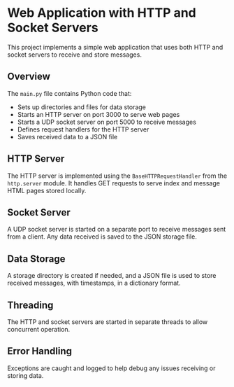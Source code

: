 # Web Application with HTTP and Socket Servers

This project implements a simple web application that uses both HTTP and socket servers to receive and store messages.

## Overview

The `main.py` file contains Python code that:

- Sets up directories and files for data storage
- Starts an HTTP server on port 3000 to serve web pages
- Starts a UDP socket server on port 5000 to receive messages
- Defines request handlers for the HTTP server
- Saves received data to a JSON file

## HTTP Server

The HTTP server is implemented using the `BaseHTTPRequestHandler` from the `http.server` module. It handles GET requests to serve index and message HTML pages stored locally.

## Socket Server

A UDP socket server is started on a separate port to receive messages sent from a client. Any data received is saved to the JSON storage file.

## Data Storage

A storage directory is created if needed, and a JSON file is used to store received messages, with timestamps, in a dictionary format.

## Threading

The HTTP and socket servers are started in separate threads to allow concurrent operation.

## Error Handling

Exceptions are caught and logged to help debug any issues receiving or storing data.
